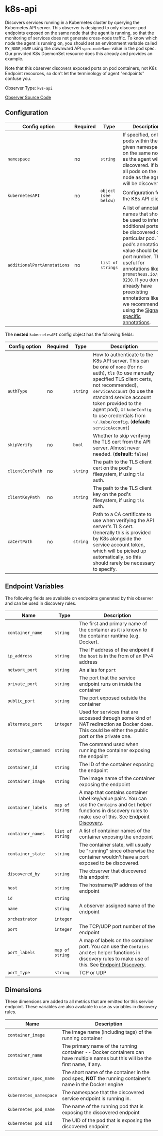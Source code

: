 
<!--- Generated by to-integrations-repo script in Smart Agent repo, DO NOT MODIFY HERE --->
<!--- GENERATED BY gomplate from scripts/docs/observer-page.md.tmpl --->

# k8s-api

 Discovers services running in a Kubernetes cluster by
querying the Kubernetes API server.  This observer is designed to only
discover pod endpoints exposed on the same node that the agent is running,
so that the monitoring of services does not generate cross-node traffic.  To
know which node the agent is running on, you should set an environment
variable called `MY_NODE_NAME` using the downward API `spec.nodeName` value
in the pod spec.  Our provided K8s DaemonSet resource does this already and
provides an example.

Note that this observer discovers exposed ports on pod containers, not K8s
Endpoint resources, so don't let the terminology of agent "endpoints"
confuse you.


Observer Type: `k8s-api`

[Observer Source Code](https://github.com/signalfx/signalfx-agent/tree/master/internal/observers/kubernetes)

## Configuration

| Config option | Required | Type | Description |
| --- | --- | --- | --- |
| `namespace` | no | `string` | If specified, only pods within the given namespace on the same node as the agent will be discovered. If blank, all pods on the same node as the agent will be discovered. |
| `kubernetesAPI` | no | `object (see below)` | Configuration for the K8s API client |
| `additionalPortAnnotations` | no | `list of strings` | A list of annotation names that should be used to infer additional ports to be discovered on a particular pod.  The pod's annotation value should be a port number.  This is useful for annotations like `prometheus.io/port: 9230`.  If you don't already have preexisting annotations like this, we recommend using the [SignalFx-specific annotations](https://docs.signalfx.com/en/latest/integrations/agent/kubernetes-setup.html#config-via-k8s-annotations). |


The **nested** `kubernetesAPI` config object has the following fields:

| Config option | Required | Type | Description |
| --- | --- | --- | --- |
| `authType` | no | `string` | How to authenticate to the K8s API server.  This can be one of `none` (for no auth), `tls` (to use manually specified TLS client certs, not recommended), `serviceAccount` (to use the standard service account token provided to the agent pod), or `kubeConfig` to use credentials from `~/.kube/config`. (**default:** `serviceAccount`) |
| `skipVerify` | no | `bool` | Whether to skip verifying the TLS cert from the API server.  Almost never needed. (**default:** `false`) |
| `clientCertPath` | no | `string` | The path to the TLS client cert on the pod's filesystem, if using `tls` auth. |
| `clientKeyPath` | no | `string` | The path to the TLS client key on the pod's filesystem, if using `tls` auth. |
| `caCertPath` | no | `string` | Path to a CA certificate to use when verifying the API server's TLS cert.  Generally this is provided by K8s alongside the service account token, which will be picked up automatically, so this should rarely be necessary to specify. |




## Endpoint Variables

The following fields are available on endpoints generated by this observer and
can be used in discovery rules.

| Name | Type | Description |
| ---  | ---  | ---         |
| `container_name` | `string` | The first and primary name of the container as it is known to the container runtime (e.g. Docker). |
| `ip_address` | `string` | The IP address of the endpoint if the `host` is in the from of an IPv4 address |
| `network_port` | `string` | An alias for `port` |
| `private_port` | `string` | The port that the service endpoint runs on inside the container |
| `public_port` | `string` | The port exposed outside the container |
| `alternate_port` | `integer` | Used for services that are accessed through some kind of NAT redirection as Docker does.  This could be either the public port or the private one. |
| `container_command` | `string` | The command used when running the container exposing the endpoint |
| `container_id` | `string` | The ID of the container exposing the endpoint |
| `container_image` | `string` | The image name of the container exposing the endpoint |
| `container_labels` | `map of string` | A map that contains container label key/value pairs. You can use the `Contains` and `Get` helper functions in discovery rules to make use of this. See [Endpoint Discovery](../auto-discovery.html#additional-functions). |
| `container_names` | `list of string` | A list of container names of the container exposing the endpoint |
| `container_state` | `string` | The container state, will usually be "running" since otherwise the container wouldn't have a port exposed to be discovered. |
| `discovered_by` | `string` | The observer that discovered this endpoint |
| `host` | `string` | The hostname/IP address of the endpoint |
| `id` | `string` |  |
| `name` | `string` | A observer assigned name of the endpoint |
| `orchestrator` | `integer` |  |
| `port` | `integer` | The TCP/UDP port number of the endpoint |
| `port_labels` | `map of string` | A map of labels on the container port. You can use the `Contains` and `Get` helper functions in discovery rules to make use of this. See [Endpoint Discovery](../auto-discovery.html#additional-functions). |
| `port_type` | `string` | TCP or UDP |

## Dimensions

These dimensions are added to all metrics that are emitted for this service
endpoint.  These variables are also available to use as variables in discovery
rules.

| Name | Description |
| ---  | ---         |
| `container_image` | The image name (including tags) of the running container |
| `container_name` | The primary name of the running container -- Docker containers can have multiple names but this will be the first name, if any. |
| `container_spec_name` | The short name of the container in the pod spec, **NOT** the running container's name in the Docker engine |
| `kubernetes_namespace` | The namespace that the discovered service endpoint is running in. |
| `kubernetes_pod_name` | The name of the running pod that is exposing the discovered endpoint |
| `kubernetes_pod_uid` | The UID of the pod that is exposing the discovered endpoint |


